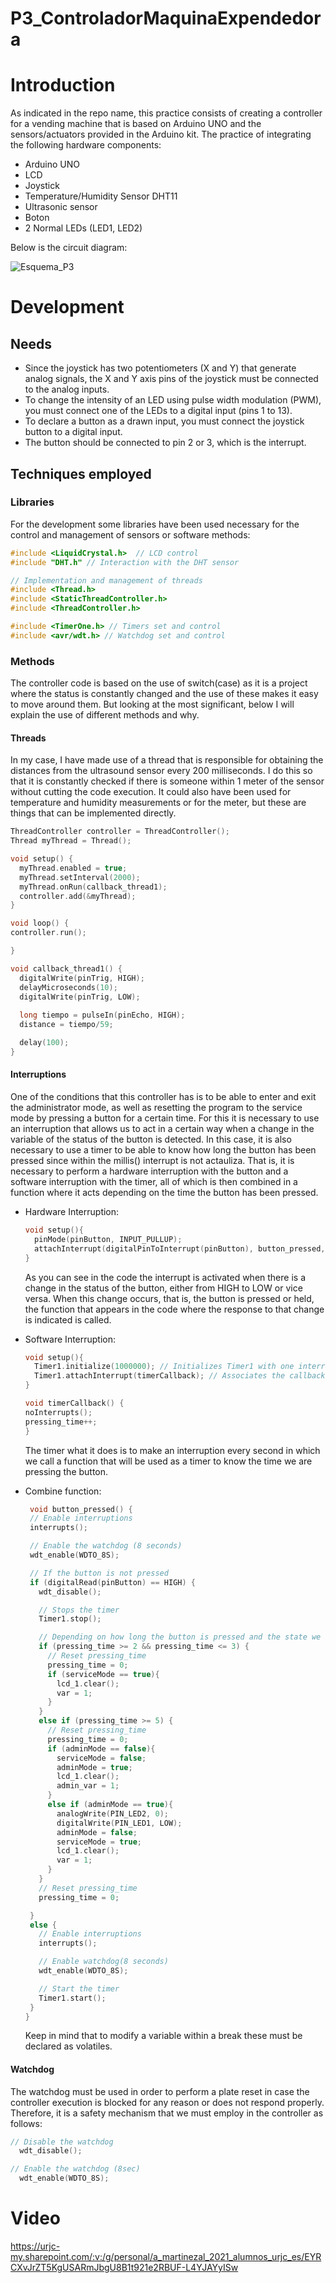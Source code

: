 # P3_ControladorMaquinaExpendedora

# Introduction

As indicated in the repo name, this practice consists of creating a controller for a vending machine that is based on Arduino UNO and the sensors/actuators provided in the Arduino kit.
The practice of integrating the following hardware components:
* Arduino UNO
* LCD
* Joystick
* Temperature/Humidity Sensor DHT11
* Ultrasonic sensor
* Boton
* 2 Normal LEDs (LED1, LED2)

Below is the circuit diagram:

![Esquema_P3](https://github.com/ana-martinezal2021/P3_ControladorMaquinaExpendedora/assets/92941166/84b3f019-f0ee-4765-a8e8-32b520b854ad)

# Development

## Needs
* Since the joystick has two potentiometers (X and Y) that generate analog signals, the X and Y axis pins of the joystick must be connected to the analog inputs. 
* To change the intensity of an LED using pulse width modulation (PWM), you must connect one of the LEDs to a digital input (pins 1 to 13). 
* To declare a button as a drawn input, you must connect the joystick button to a digital input.
* The button should be connected to pin 2 or 3, which is the interrupt.

## Techniques employed

### Libraries
For the development some libraries have been used necessary for the control and management of sensors or software methods:

```c++
#include <LiquidCrystal.h>  // LCD control
#include "DHT.h" // Interaction with the DHT sensor 

// Implementation and management of threads
#include <Thread.h> 
#include <StaticThreadController.h> 
#include <ThreadController.h>

#include <TimerOne.h> // Timers set and control
#include <avr/wdt.h> // Watchdog set and control 
```

### Methods
The controller code is based on the use of switch(case) as it is a project where the status is constantly changed and the use of these makes it easy to move around them. But looking at the most significant, below I will explain the use of different methods and why.

#### Threads
In my case, I have made use of a thread that is responsible for obtaining the distances from the ultrasound sensor every 200 milliseconds. I do this so that it is constantly checked if there is someone within 1 meter of the sensor without cutting the code execution. It could also have been used for temperature and humidity measurements or for the meter, but these are things that can be implemented directly.

```c++
ThreadController controller = ThreadController(); 
Thread myThread = Thread();

void setup() {
  myThread.enabled = true;  
  myThread.setInterval(2000);    
  myThread.onRun(callback_thread1);    
  controller.add(&myThread);
}

void loop() {
controller.run();

}

void callback_thread1() {  
  digitalWrite(pinTrig, HIGH);
  delayMicroseconds(10);
  digitalWrite(pinTrig, LOW);
  
  long tiempo = pulseIn(pinEcho, HIGH);
  distance = tiempo/59;

  delay(100);
}
```

#### Interruptions

One of the conditions that this controller has is to be able to enter and exit the administrator mode, as well as resetting the program to the service mode by pressing a button for a certain time. For this it is necessary to use an interruption that allows us to act in a certain way when a change in the variable of the status of the button is detected. In this case, it is also necessary to use a timer to be able to know how long the button has been pressed since within the millis() interrupt is not actauliza. That is, it is necessary to perform a hardware interruption with the button and a software interruption with the timer, all of which is then combined in a function where it acts depending on the time the button has been pressed.

* Hardware Interruption:
  
  ```c++
  void setup(){
    pinMode(pinButton, INPUT_PULLUP);
    attachInterrupt(digitalPinToInterrupt(pinButton), button_pressed, CHANGE);
  }
  ```
  As you can see in the code the interrupt is activated when there is a change in the status of the button, either from HIGH to LOW or vice versa. When this change occurs, that is, the     button is pressed or held, the function that appears in the code where the response to that change is indicated is called.
  
* Software Interruption:

  ```c++
  void setup(){
    Timer1.initialize(1000000); // Initializes Timer1 with one interrupt every second (in microseconds)
    Timer1.attachInterrupt(timerCallback); // Associates the callback function to the Timer1
  }

  void timerCallback() {
  noInterrupts();
  pressing_time++;
  }
  ```
  The timer what it does is to make an interruption every second in which we call a function that will be used as a timer to know the time we are pressing the button.
  
* Combine function:

   ```c++
    void button_pressed() {
    // Enable interruptions
    interrupts();
  
    // Enable the watchdog (8 seconds)
    wdt_enable(WDTO_8S);
  
    // If the button is not pressed
    if (digitalRead(pinButton) == HIGH) {
      wdt_disable();
  
      // Stops the timer
      Timer1.stop();
  
      // Depending on how long the button is pressed and the state we were in, we act one way or another
      if (pressing_time >= 2 && pressing_time <= 3) {
        // Reset pressing_time
        pressing_time = 0;
        if (serviceMode == true){
          lcd_1.clear();
          var = 1;
        }
      } 
      else if (pressing_time >= 5) {
        // Reset pressing_time
        pressing_time = 0;
        if (adminMode == false){
          serviceMode = false;
          adminMode = true;
          lcd_1.clear();
          admin_var = 1;
        }
        else if (adminMode == true){
          analogWrite(PIN_LED2, 0);
          digitalWrite(PIN_LED1, LOW);
          adminMode = false;
          serviceMode = true;
          lcd_1.clear();
          var = 1;
        }
      }
      // Reset pressing_time
      pressing_time = 0;
  
    } 
    else {
      // Enable interruptions
      interrupts();
  
      // Enable watchdog(8 seconds)
      wdt_enable(WDTO_8S);
  
      // Start the timer
      Timer1.start();
    }
  }
    ```

  Keep in mind that to modify a variable within a break these must be declared as volatiles.

#### Watchdog

The watchdog must be used in order to perform a plate reset in case the controller execution is blocked for any reason or does not respond properly. Therefore, it is a safety mechanism that we must employ in the controller as follows:

```c++
// Disable the watchdog
  wdt_disable();

// Enable the watchdog (8sec)
  wdt_enable(WDTO_8S);
```

# Video
https://urjc-my.sharepoint.com/:v:/g/personal/a_martinezal_2021_alumnos_urjc_es/EYRCXvJrZT5KgUSARmJbgU8B1t921e2RBUF-L4YJAYyISw
  

